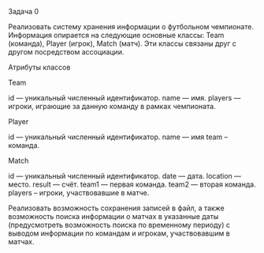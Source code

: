 Задача 0

Реализовать систему хранения информации о футбольном чемпионате. Информация опирается на следующие основные классы: Team (команда), Player (игрок), Match (матч). Эти классы связаны друг с другом посредством ассоциации.

Атрибуты классов

Team

id — уникальный численный идентификатор.
name — имя.
players — игроки, играющие за данную команду в рамках чемпионата.

Player

id — уникальный численный идентификатор.
name — имя
team – команда.

Match

id — уникальный численный идентификатор.
date — дата.
location — место.
result — счёт.
team1 — первая команда.
team2 — вторая команда.
players – игроки, участвовавшие в матче.

Реализовать возможность сохранения записей в файл, а также возможность поиска информации о матчах в указанные даты (предусмотреть возможность поиска по временному периоду) с выводом информации по командам и игрокам, участвовавшим в матчах.
